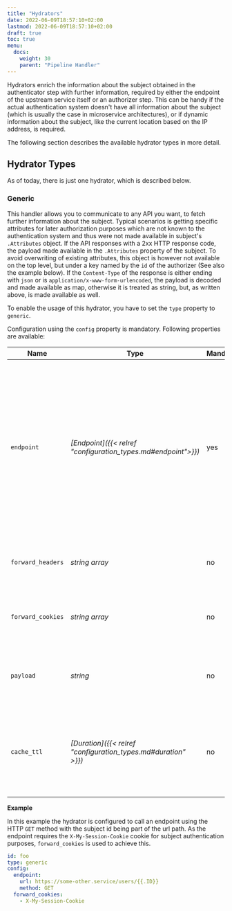 ```yaml
---
title: "Hydrators"
date: 2022-06-09T18:57:10+02:00
lastmod: 2022-06-09T18:57:10+02:00
draft: true
toc: true
menu:
  docs:
    weight: 30
    parent: "Pipeline Handler"
---
```


Hydrators enrich the information about the subject obtained in the authenticator step with further information, required by either the endpoint of the upstream service itself or an authorizer step. This can be handy if the actual authentication system doesn't have all information about the subject (which is usually the case in microservice architectures), or if dynamic information about the subject, like the current location based on the IP address, is required.

The following section describes the available hydrator types in more detail.

## Hydrator Types

As of today, there is just one hydrator, which is described below.

### Generic

This handler allows you to communicate to any API you want, to fetch further information about the subject. Typical scenarios is getting specific attributes for later authorization purposes which are not known to the authentication system and thus were not made available in subject's `.Attributes` object. If the API responses with a 2xx HTTP response code, the payload made available in the `.Attributes` property of the subject. To avoid overwriting of existing attributes, this object is however not available on the top level, but under a key named by the `id` of the authorizer (See also the example below). If the `Content-Type` of the response is either ending with `json` or is `application/x-www-form-urlencoded`, the payload is decoded and made available as map, otherwise it is treated as string, but, as written above, is made available as well.

To enable the usage of this hydrator, you have to set the `type` property to `generic`.

Configuration using the `config` property is mandatory. Following properties are available:

| Name              | Type                                                           | Mandatory | Overridable | Description                                                                                                                                                                                                                                                                                                                                                                                                                         |
|-------------------|----------------------------------------------------------------|-----------|-------------|-------------------------------------------------------------------------------------------------------------------------------------------------------------------------------------------------------------------------------------------------------------------------------------------------------------------------------------------------------------------------------------------------------------------------------------|
| `endpoint`        | *[Endpoint]({{< relref "configuration_types.md#endpoint">}})*  | yes       | no          | The API of the service providing additional attributes about the authenticated user. At least the `url` must be configured. This hydrator allows templating of the url. By default this authorizer will use HTTP `POST` to send the rendered payload to this endpoint. You can override this behavior by configuring `method`. Depending on the API requirements you might need to configure further properties, like headers, etc. |
| `forward_headers` | *string array*                                                 | no        | yes         | If the API requires any headers from the request to Heimdall, you can forward these unchanged by making use of this property.                                                                                                                                                                                                                                                                                                       |
| `forward_cookies` | *string array*                                                 | no        | yes         | If the API requires any cookies from the request to Heimdall, you can forward these unchanged by making use of this property                                                                                                                                                                                                                                                                                                        |
| `payload`         | *string*                                                       | no        | yes         | Your template with definitions required to communicate to the API. See also [Templating]({{< relref "_index.md#templating" >}})                                                                                                                                                                                                                                                                                                     |
| `cache_ttl`       | *[Duration]({{< relref "configuration_types.md#duration" >}})* | no        | yes         | Allows caching of the API responses. Defaults to 10 seconds. The cache key is calculated from the entire configuration of the hydrator instance and the available information about the current subject.                                                                                                                                                                                                                            |

**Example**

In this example the hydrator is configured to call an endpoint using the HTTP `GET` method with the subject id being part of the url path. As the endpoint requires the `X-My-Session-Cookie` cookie for subject authentication purposes, `forward_cookies` is used to achieve this.

```yaml
id: foo
type: generic
config:
  endpoint:
    url: https://some-other.service/users/{{.ID}}
    method: GET
  forward_cookies:
    - X-My-Session-Cookie
```